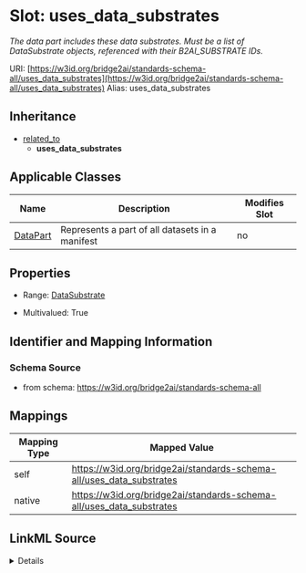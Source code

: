 

# Slot: uses_data_substrates 


_The data part includes these data substrates. Must be a list of DataSubstrate objects, referenced with their B2AI_SUBSTRATE IDs._





URI: [https://w3id.org/bridge2ai/standards-schema-all/uses_data_substrates](https://w3id.org/bridge2ai/standards-schema-all/uses_data_substrates)
Alias: uses_data_substrates


## Inheritance

* [related_to](related_to.md)
    * **uses_data_substrates**






## Applicable Classes

| Name | Description | Modifies Slot |
| --- | --- | --- |
| [DataPart](DataPart.md) | Represents a part of all datasets in a manifest |  no  |






## Properties

* Range: [DataSubstrate](DataSubstrate.md)

* Multivalued: True




## Identifier and Mapping Information






### Schema Source


* from schema: https://w3id.org/bridge2ai/standards-schema-all




## Mappings

| Mapping Type | Mapped Value |
| ---  | ---  |
| self | https://w3id.org/bridge2ai/standards-schema-all/uses_data_substrates |
| native | https://w3id.org/bridge2ai/standards-schema-all/uses_data_substrates |




## LinkML Source

<details>
```yaml
name: uses_data_substrates
description: The data part includes these data substrates. Must be a list of DataSubstrate
  objects, referenced with their B2AI_SUBSTRATE IDs.
from_schema: https://w3id.org/bridge2ai/standards-schema-all
rank: 1000
is_a: related_to
domain: DataPart
inherited: true
alias: uses_data_substrates
domain_of:
- DataPart
range: DataSubstrate
multivalued: true

```
</details>